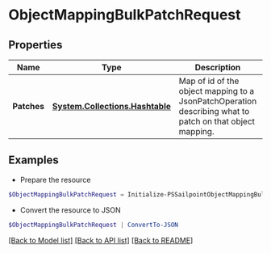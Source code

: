 # ObjectMappingBulkPatchRequest
## Properties

Name | Type | Description | Notes
------------ | ------------- | ------------- | -------------
**Patches** | [**System.Collections.Hashtable**](Array.md) | Map of id of the object mapping to a JsonPatchOperation describing what to patch on that object mapping. | 

## Examples

- Prepare the resource
```powershell
$ObjectMappingBulkPatchRequest = Initialize-PSSailpointObjectMappingBulkPatchRequest  -Patches {603b1a61-d03d-4ed1-864f-a508fbd1995d&#x3D;[{op&#x3D;replace, path&#x3D;/enabled, value&#x3D;true}], 00bece34-f50d-4227-8878-76f620b5a971&#x3D;[{op&#x3D;replace, path&#x3D;/targetValue, value&#x3D;New Target Value}]}
```

- Convert the resource to JSON
```powershell
$ObjectMappingBulkPatchRequest | ConvertTo-JSON
```

[[Back to Model list]](../README.md#documentation-for-models) [[Back to API list]](../README.md#documentation-for-api-endpoints) [[Back to README]](../README.md)

